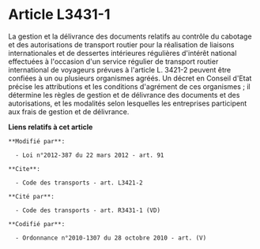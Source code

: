 # Article L3431-1

La gestion et la délivrance des documents relatifs au contrôle du cabotage et des autorisations de transport routier pour la
réalisation de liaisons internationales et de dessertes intérieures régulières d'intérêt national effectuées à l'occasion
d'un service régulier de transport routier international de voyageurs prévues à l'article L. 3421-2 peuvent être confiées à
un ou plusieurs organismes agréés. Un décret en Conseil d'Etat précise les attributions et les conditions d'agrément de ces
organismes ; il détermine les règles de gestion et de délivrance des documents et des autorisations, et les modalités selon
lesquelles les entreprises participent aux frais de gestion et de délivrance.

**Liens relatifs à cet article**

	**Modifié par**:

	  - Loi n°2012-387 du 22 mars 2012 - art. 91

	**Cite**:

	  - Code des transports - art. L3421-2

	**Cité par**:

	  - Code des transports - art. R3431-1 (VD)

	**Codifié par**:

	  - Ordonnance n°2010-1307 du 28 octobre 2010 - art. (V)
